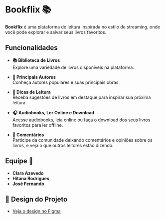 # Bookflix 📚

**Bookflix** é uma plataforma de leitura inspirada no estilo de streaming, onde você pode explorar e salvar seus livros favoritos.

## Funcionalidades

- **📚 Biblioteca de Livros**  
  Explore uma variedade de livros disponíveis na plataforma.

- **👤 Principais Autores**  
  Conheça autores populares e suas principais obras.

- **📖 Dicas de Leitura**  
  Receba sugestões de livros em destaque para inspirar sua próxima leitura.

- **🎧 Audiobooks, Ler Online e Download**  
  Acesse audiobooks, leia online ou faça o download dos seus livros favoritos para ler offline.

- **💬 Comentários**  
  Participe da comunidade deixando comentários e opiniões sobre os livros, e veja o que outros leitores estão dizendo.


##  Equipe 👥 

- **Clara Azevedo**  
- **Hitana Rodrigues** 
- **José Fernando**  
  

## 🎨 Design do Projeto

- [Veja o design no Figma](https://www.figma.com/design/TSskTFBmfwHIbeHiqaGXJe/Projeto-Proz---Tema-BookFlix)


